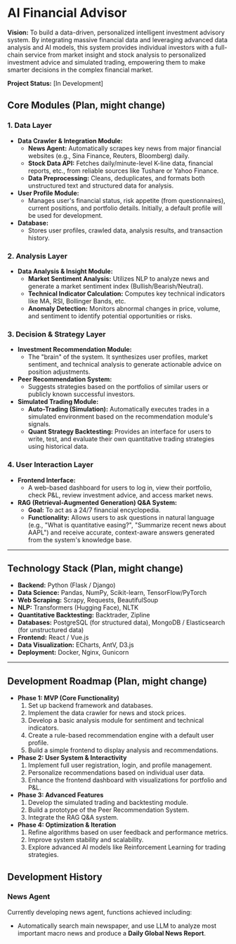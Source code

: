 # AI Financial Advisor

**Vision:** To build a data-driven, personalized intelligent investment advisory system. By integrating massive financial data and leveraging advanced data analysis and AI models, this system provides individual investors with a full-chain service from market insight and stock analysis to personalized investment advice and simulated trading, empowering them to make smarter decisions in the complex financial market.

**Project Status:** [In Development]

## Core Modules (Plan, might change)

### 1. Data Layer

* **Data Crawler & Integration Module:**
  * **News Agent:** Automatically scrapes key news from major financial websites (e.g., Sina Finance, Reuters, Bloomberg) daily.
  * **Stock Data API:** Fetches daily/minute-level K-line data, financial reports, etc., from reliable sources like Tushare or Yahoo Finance.
  * **Data Preprocessing:** Cleans, deduplicates, and formats both unstructured text and structured data for analysis.
* **User Profile Module:**
  * Manages user's financial status, risk appetite (from questionnaires), current positions, and portfolio details. Initially, a default profile will be used for development.
* **Database:**
  * Stores user profiles, crawled data, analysis results, and transaction history.

### 2. Analysis Layer

* **Data Analysis & Insight Module:**
  * **Market Sentiment Analysis:** Utilizes NLP to analyze news and generate a market sentiment index (Bullish/Bearish/Neutral).
  * **Technical Indicator Calculation:** Computes key technical indicators like MA, RSI, Bollinger Bands, etc.
  * **Anomaly Detection:** Monitors abnormal changes in price, volume, and sentiment to identify potential opportunities or risks.

### 3. Decision & Strategy Layer

* **Investment Recommendation Module:**
  * The "brain" of the system. It synthesizes user profiles, market sentiment, and technical analysis to generate actionable advice on position adjustments.
* **Peer Recommendation System:**
  * Suggests strategies based on the portfolios of similar users or publicly known successful investors.
* **Simulated Trading Module:**
  * **Auto-Trading (Simulation):** Automatically executes trades in a simulated environment based on the recommendation module's signals.
  * **Quant Strategy Backtesting:** Provides an interface for users to write, test, and evaluate their own quantitative trading strategies using historical data.

### 4. User Interaction Layer

* **Frontend Interface:**
  * A web-based dashboard for users to log in, view their portfolio, check P&L, review investment advice, and access market news.
* **RAG (Retrieval-Augmented Generation) Q&A System:**
  * **Goal:** To act as a 24/7 financial encyclopedia.
  * **Functionality:** Allows users to ask questions in natural language (e.g., "What is quantitative easing?", "Summarize recent news about AAPL") and receive accurate, context-aware answers generated from the system's knowledge base.

---

## Technology Stack (Plan, might change)

* **Backend:** Python (Flask / Django)
* **Data Science:** Pandas, NumPy, Scikit-learn, TensorFlow/PyTorch
* **Web Scraping:** Scrapy, Requests, BeautifulSoup
* **NLP:** Transformers (Hugging Face), NLTK
* **Quantitative Backtesting:** Backtrader, Zipline
* **Databases:** PostgreSQL (for structured data), MongoDB / Elasticsearch (for unstructured data)
* **Frontend:** React / Vue.js
* **Data Visualization:** ECharts, AntV, D3.js
* **Deployment:** Docker, Nginx, Gunicorn

---

## Development Roadmap (Plan, might change)

* **Phase 1: MVP (Core Functionality)**
  1. Set up backend framework and databases.
  2. Implement the data crawler for news and stock prices.
  3. Develop a basic analysis module for sentiment and technical indicators.
  4. Create a rule-based recommendation engine with a default user profile.
  5. Build a simple frontend to display analysis and recommendations.
* **Phase 2: User System & Interactivity**
  1. Implement full user registration, login, and profile management.
  2. Personalize recommendations based on individual user data.
  3. Enhance the frontend dashboard with visualizations for portfolio and P&L.
* **Phase 3: Advanced Features**
  1. Develop the simulated trading and backtesting module.
  2. Build a prototype of the Peer Recommendation System.
  3. Integrate the RAG Q&A system.
* **Phase 4: Optimization & Iteration**
  1. Refine algorithms based on user feedback and performance metrics.
  2. Improve system stability and scalability.
  3. Explore advanced AI models like Reinforcement Learning for trading strategies.

## Development History

### News Agent

Currently developing news agent, functions achieved including:

* Automatically search main newspaper, and use LLM to analyze most important macro news and produce a **Daily Global News Report**.
